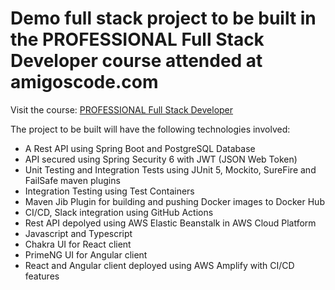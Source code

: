 # Demo full stack project to be built in the PROFESSIONAL Full Stack Developer course attended at amigoscode.com

Visit the course: [PROFESSIONAL Full Stack Developer](https://amigoscode.com/p/full-stack-professional)

The project to be built will have the following technologies involved:
- A Rest API using Spring Boot and PostgreSQL Database
- API secured using Spring Security 6 with JWT (JSON Web Token)
- Unit Testing and Integration Tests using JUnit 5, Mockito, SureFire and FailSafe maven plugins
- Integration Testing using Test Containers
- Maven Jib Plugin for building and pushing Docker images to Docker Hub
- CI/CD, Slack integration using GitHub Actions
- Rest API depolyed using AWS Elastic Beanstalk in AWS Cloud Platform
- Javascript and Typescript
- Chakra UI for React client
- PrimeNG UI for Angular client
- React and Angular client deployed using AWS Amplify with CI/CD features
